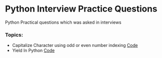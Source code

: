 # Python Interview Practice Questions
  Python Practical questions which was asked in interviews 

### Topics:
+ Capitalize Character using odd or even number indexing [Code](Capitalize%20character%20with%20odd%20number%20indexing)
+ Yield In Python [Code](Yield%20in%20python)
